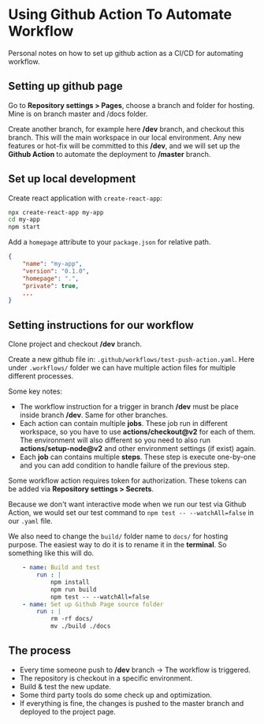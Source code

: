 
# Using Github Action To Automate Workflow

Personal notes on how to set up github action as a CI/CD for automating workflow.

## Setting up github page
Go to **Repository settings > Pages**, choose a branch and folder for hosting. Mine is on branch master and /docs folder.

Create another branch, for example here **/dev** branch, and checkout this branch.
This will the main workspace in our local environment. Any new features or hot-fix will be committed to this **/dev**, and we will set up the **Github Action** to automate the deployment to **/master** branch. 

## Set up local development
Create react application with `create-react-app`:
```bash
npx create-react-app my-app
cd my-app
npm start
```

Add a `homepage` attribute to your `package.json` for relative path.

```json
{
	"name": "my-app",
	"version": "0.1.0",
	"homepage": ".",
	"private": true,
	...
}
```

## Setting instructions for our workflow 
Clone project and checkout **/dev** branch. 

Create a new github file in: `.github/workflows/test-push-action.yaml`. Here under `.workflows/` folder we can have multiple action files for multiple different processes.

Some key notes:

-	The workflow instruction for a trigger in branch **/dev** must be place inside branch **/dev**. Same for other branches.
-	Each action can contain multiple **jobs**. These job run in different workspace, so you have to use **actions/checkout@v2** for each of them. The environment will also different so you need to also run **actions/setup-node@v2** and other environment settings (if exist) again. 
-	Each **job** can contains multiple **steps**. These step is execute one-by-one and you can add condition to handle failure of the previous step.

Some workflow action requires token for authorization. These tokens can be added via **Repository settings > Secrets**. 

Because we don't want interactive mode when we run our test via Github Action, we would set our test command to `npm test -- --watchAll=false` in our `.yaml` file.

We also need to change the `build/` folder name to `docs/` for hosting purpose. The easiest way to do it is to rename it in the **terminal**. So something like this will do.
```yaml
	- name: Build and test
		run : |
			npm install
			npm run build
			npm test -- --watchAll=false
	- name: Set up Github Page source folder
		run : |
			rm -rf docs/
			mv ./build ./docs
```

## The process
- Every time someone push to **/dev** branch -> The workflow is triggered.
- The repository is checkout in a specific environment.
- Build & test the new update.
- Some third party tools do some check up and optimization.
- If everything is fine, the changes is pushed to the master branch and deployed to the project page.
